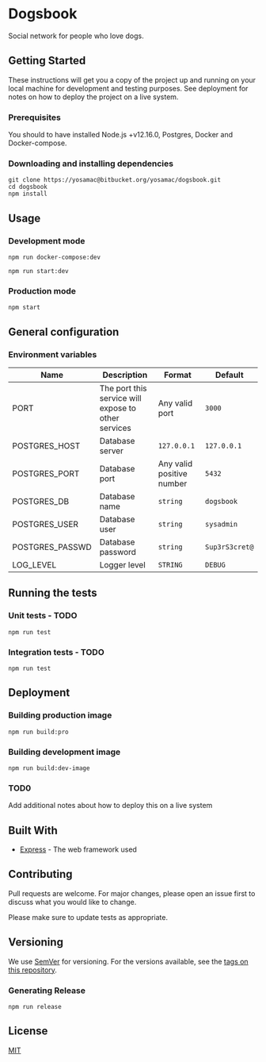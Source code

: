 # Dogsbook

Social network for people who love dogs. 

## Getting Started

These instructions will get you a copy of the project up and running on your local machine for development and testing purposes. See deployment for notes on how to deploy the project on a live system.

### Prerequisites

You should to have installed Node.js +v12.16.0, Postgres, Docker and Docker-compose.

### Downloading and installing dependencies

```shell
git clone https://yosamac@bitbucket.org/yosamac/dogsbook.git
cd dogsbook
npm install
```

## Usage

### Development mode

```shell
npm run docker-compose:dev
```

```shell
npm run start:dev
```

### Production mode

```shell
npm start
```

## General configuration

### Environment variables

| Name            | Description                                           | Format                         | Default                |
| --------------- | ------------------------------------------------------| ------------------------------ | ---------------------- |
| PORT            | The port this service will expose to other services   | Any valid port                 |  `3000`                |
| POSTGRES_HOST   | Database server                                       | `127.0.0.1`                    | `127.0.0.1`            |
| POSTGRES_PORT   | Database port                                         | Any valid positive number      | `5432`                 |
| POSTGRES_DB     | Database name                                         | `string`                       | `dogsbook`             |
| POSTGRES_USER   | Database user                                         | `string`                       | `sysadmin`             |
| POSTGRES_PASSWD | Database password                                     | `string`                       | `Sup3rS3cret@`         |
| LOG_LEVEL       | Logger level                                          | `STRING`                       | `DEBUG`                |


## Running the tests

### Unit tests - TODO

```shell
npm run test 
```

### Integration tests - TODO
```shell
npm run test
```

## Deployment

### Building production image
```shell
npm run build:pro
```

### Building development image
```shell
npm run build:dev-image
```

### TOD0

Add additional notes about how to deploy this on a live system


## Built With

* [Express](https://expressjs.com/en/4x/api.html) - The web framework used


## Contributing
Pull requests are welcome. For major changes, please open an issue first to discuss what you would like to change.

Please make sure to update tests as appropriate.

## Versioning

We use [SemVer](http://semver.org/) for versioning. For the versions available, see the [tags on this repository](https://github.com/yosamac/dogsbook/tags). 

### Generating Release

```shell
npm run release
```

## License
[MIT](https://choosealicense.com/licenses/mit/)

